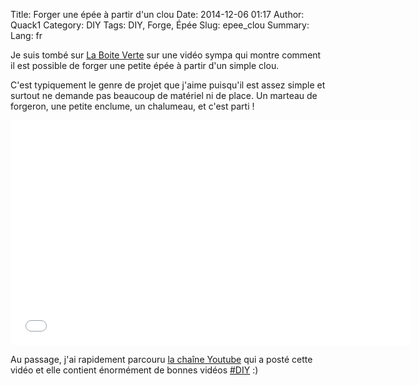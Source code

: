 Title: Forger une épée à partir d'un clou
Date: 2014-12-06 01:17
Author: Quack1
Category: DIY
Tags: DIY, Forge, Épée
Slug: epee_clou
Summary: 
Lang: fr

Je suis tombé sur [La Boite Verte](http://www.laboiteverte.fr/du-clou-lepee/) sur une vidéo sympa qui montre comment il est possible de forger une petite épée à partir d'un simple clou.

C'est typiquement le genre de projet que j'aime puisqu'il est assez simple et surtout ne demande pas beaucoup de matériel ni de place. Un marteau de forgeron, une petite enclume, un chalumeau, et c'est parti !

<iframe width="640" height="360" src="//www.youtube-nocookie.com/embed/ii0C3j1ZZvk" frameborder="0" allowfullscreen></iframe>

Au passage, j'ai rapidement parcouru [la chaîne Youtube](https://www.youtube.com/channel/UCrc7W41xF4Gc8dV1CZdU6Nw) qui a posté cette vidéo et elle contient énormément de bonnes vidéos [#DIY](/tag/diy.html) :)